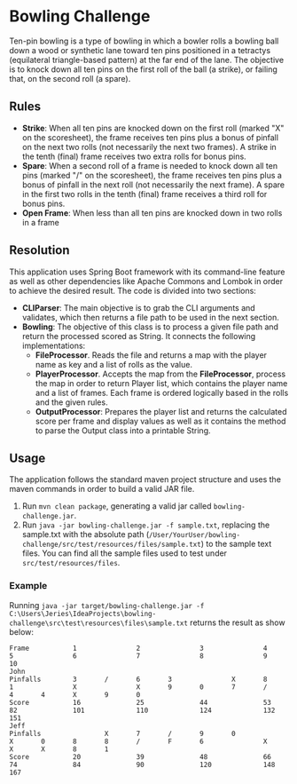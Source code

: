 # Bowling Challenge

Ten-pin bowling is a type of bowling in which a bowler rolls a bowling ball down a wood or synthetic lane toward ten pins positioned in a tetractys (equilateral triangle-based pattern) at the far end of the lane. 
The objective is to knock down all ten pins on the first roll of the ball (a strike), or failing that, on the second roll (a spare).

## Rules

* **Strike**: When all ten pins are knocked down on the first roll (marked "X" on the scoresheet), the frame receives ten pins plus a bonus of pinfall on the next two rolls (not necessarily the next two frames). A strike in the tenth (final) frame receives two extra rolls for bonus pins.
* **Spare**: When a second roll of a frame is needed to knock down all ten pins (marked "/" on the scoresheet), the frame receives ten pins plus a bonus of pinfall in the next roll (not necessarily the next frame). A spare in the first two rolls in the tenth (final) frame receives a third roll for bonus pins.
* **Open Frame**: When less than all ten pins are knocked down in two rolls in a frame

## Resolution

This application uses Spring Boot framework with its command-line feature as well as other dependencies like Apache Commons and Lombok in order to achieve the desired result.
 The code is divided into two sections:
 * **CLIParser**: The main objective is to grab the CLI arguments and validates, which then returns a file path to be used in the next section.
 * **Bowling**: The objective of this class is to process a given file path and return the processed scored as String. It connects the following implementations: 
    * **FileProcessor**. Reads the file and returns a map with the player name as key and a list of rolls as the value.
    * **PlayerProcessor**. Accepts the map from the **FileProcessor**, process the map in order to return Player list, which contains the player name and a list of frames. Each frame is ordered logically based in the rolls and the given rules.
    * **OutputProcessor**: Prepares the player list and returns the calculated score per frame and display values as well as it contains the method to parse the Output class into a printable String.

## Usage

The application follows the standard maven project structure and uses the maven commands in order to build a valid JAR file. 

1. Run `mvn clean package`, generating a valid jar called `bowling-challenge.jar`.
2. Run `java -jar bowling-challenge.jar -f sample.txt`, replacing the sample.txt with the absolute path (`/User/YourUser/bowling-challenge/src/test/resources/files/sample.txt`) to the sample text files. You can find all the sample files used to test under `src/test/resources/files`. 

### Example

Running `java -jar target/bowling-challenge.jar -f C:\Users\Jeries\IdeaProjects\bowling-challenge\src\test\resources\files\sample.txt` returns the result as show below:

```
Frame           1               2               3               4               5               6               7               8               9               10
John
Pinfalls        3       /       6       3               X       8       1               X               X       9       0       7       /       4       4       X       9       0
Score           16              25              44              53              82              101             110             124             132             151
Jeff
Pinfalls                X       7       /       9       0               X       0       8       8       /       F       6               X               X       X       8       1
Score           20              39              48              66              74              84              90              120             148             167

```